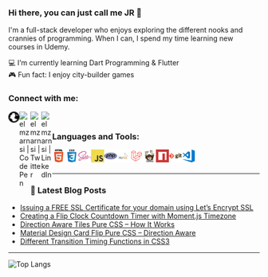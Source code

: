 ### Hi there, you can just call me JR 👋

I'm a full-stack developer who enjoys exploring the different nooks and crannies of programming. When I can, I spend my time learning new courses in Udemy.

:computer: I’m currently learning Dart Programming & Flutter
<br />
:video_game: Fun fact: I enjoy city-builder games

### Connect with me:

[<img align="left" alt="elmzarnsi" width="22px" src="https://raw.githubusercontent.com/iconic/open-iconic/master/svg/globe.svg" />][website]
[<img align="left" alt="elmzarnsi | CodePen" width="22px" src="https://cdn.jsdelivr.net/npm/simple-icons@v3/icons/codepen.svg" />][codepen]
[<img align="left" alt="elmzarnsi | Twitter" width="22px" src="https://cdn.jsdelivr.net/npm/simple-icons@v3/icons/twitter.svg" />][twitter]
[<img align="left" alt="elmzarnsi | LinkedIn" width="22px" src="https://cdn.jsdelivr.net/npm/simple-icons@v3/icons/linkedin.svg" />][linkedin]

<br />

### Languages and Tools:

<img align="left" alt="HTML5" width="26px" src="https://raw.githubusercontent.com/github/explore/80688e429a7d4ef2fca1e82350fe8e3517d3494d/topics/html/html.png" />
<img align="left" alt="CSS3" width="26px" src="https://raw.githubusercontent.com/github/explore/80688e429a7d4ef2fca1e82350fe8e3517d3494d/topics/css/css.png" />
<img align="left" alt="CSS3" width="26px" src="https://raw.githubusercontent.com/github/explore/80688e429a7d4ef2fca1e82350fe8e3517d3494d/topics/sass/sass.png" />
<img align="left" alt="JavaScript" width="26px" src="https://raw.githubusercontent.com/github/explore/80688e429a7d4ef2fca1e82350fe8e3517d3494d/topics/javascript/javascript.png" />
<img align="left" alt="PHP" width="26px" src="https://raw.githubusercontent.com/github/explore/78df643247d429f6cc873026c0622819ad797942/topics/php/php.png" />
<img align="left" alt="mySQL" width="26px" src="https://raw.githubusercontent.com/github/explore/78df643247d429f6cc873026c0622819ad797942/topics/mysql/mysql.png" />
<img align="left" alt="Laravel" width="26px" src="https://raw.githubusercontent.com/github/explore/56a826d05cf762b2b50ecbe7d492a839b04f3fbf/topics/laravel/laravel.png" />
<img align="left" alt="Composer" width="26px" src="https://raw.githubusercontent.com/github/explore/78df643247d429f6cc873026c0622819ad797942/topics/composer/composer.png" />
<img align="left" alt="Composer" width="26px" src="https://raw.githubusercontent.com/github/explore/80688e429a7d4ef2fca1e82350fe8e3517d3494d/topics/npm/npm.png" />
<img align="left" alt="Git" width="26px" src="https://raw.githubusercontent.com/github/explore/78df643247d429f6cc873026c0622819ad797942/topics/git/git.png" />
<img align="left" alt="Visual Studio Code" width="26px" src="https://raw.githubusercontent.com/github/explore/80688e429a7d4ef2fca1e82350fe8e3517d3494d/topics/visual-studio-code/visual-studio-code.png" />

<br />
<br />

---

### 📕 Latest Blog Posts

<!-- BLOG-POST-LIST:START -->
- [Issuing a FREE SSL Certificate for your domain using Let’s Encrypt SSL](https://elmerdotdev.com/issue-free-ssl-certificate-using-lets-encrypt-ssl/)
- [Creating a Flip Clock Countdown Timer with Moment.js Timezone](https://elmerdotdev.com/flip-clock-countdown-timer-with-moment-js-timezone/)
- [Direction Aware Tiles Pure CSS – How It Works](https://elmerdotdev.com/direction-aware-tiles-pure-css-how-it-works/)
- [Material Design Card Flip Pure CSS – Direction Aware](https://elmerdotdev.com/material-design-card-flip-pure-css-direction-aware/)
- [Different Transition Timing Functions in CSS3](https://elmerdotdev.com/different-transition-timing-functions-in-css3/)
<!-- BLOG-POST-LIST:END -->

---

![Top Langs](https://github-readme-stats.vercel.app/api/top-langs/?username=elmerdotdev&layout=compact)

[website]: https://elmer.dev
[codepen]: https://codepen.io/elmzarnsi/
[twitter]: https://twitter.com/elmzarnsi
[linkedin]: https://linkedin.com/in/elmzarnsi
